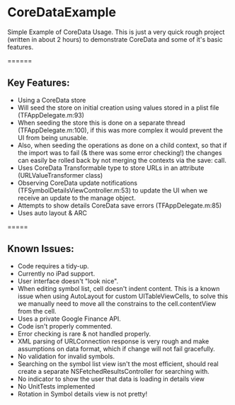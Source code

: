 CoreDataExample
===============

Simple Example of CoreData Usage.
This is just a very quick rough project (written in about 2 hours) to demonstrate CoreData and some of it's basic features.

======

## Key Features:
- Using a CoreData store
- Will seed the store on initial creation using values stored in a plist file (TFAppDelegate.m:93)
- When seeding the store this is done on a separate thread (TFAppDelegate.m:100), if this was more complex it would prevent the UI from being unusable.
- Also, when seeding the operations as done on a child context, so that if the import was to fail (& there was some error checking!) the changes can easily be rolled back by not merging the contexts via the save: call.
- Uses CoreData Transformable type to store URLs in an attribute (URLValueTransformer class)
- Observing CoreData update notifications (TFSymbolDetailsViewController.m:53) to update the UI when we receive an update to the manage object.
- Attempts to show details CoreData save errors (TFAppDelegate.m:85)
- Uses auto layout & ARC

=====

## Known Issues:
- Code requires a tidy-up.
- Currently no iPad support.
- User interface doesn't "look nice".
- When editing symbol list, cell doesn't indent content.
	This is a known issue when using AutoLayout for custom UITableViewCells, to solve this we manually need to move all the constrains to the cell.contentView from the cell.
- Uses a private Google Finance API.
- Code isn't properly commented.
- Error checking is rare & not handled properly.
- XML parsing of URLConnection response is very rough and make assumptions on data format, which if change will not fail gracefully.
- No validation for invalid symbols.
- Searching on the symbol list view isn't the most efficient, should real create a separate NSFetchedResultsController for searching with.
- No indicator to show the user that data is loading in details view
- No UnitTests implemented
- Rotation in Symbol details view is not pretty!